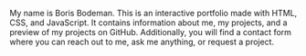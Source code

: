 My name is Boris Bodeman.
This is an interactive portfolio made with HTML, CSS, and JavaScript. It contains information about me, my projects, and a preview of my projects on GitHub. Additionally, you will find a contact form where you can reach out to me, ask me anything, or request a project.
